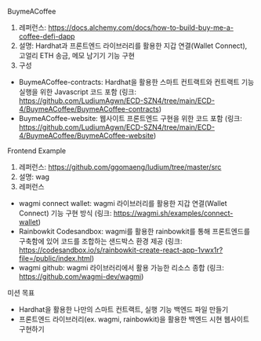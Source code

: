 BuymeACoffee
1. 레퍼런스: https://docs.alchemy.com/docs/how-to-build-buy-me-a-coffee-defi-dapp
2. 설명: Hardhat과 프론트엔드 라이브러리를 활용한 지갑 연결(Wallet Connect), 고얼리 ETH 송금, 메모 남기기 기능 구현 
3. 구성
- BuymeACoffee-contracts: Hardhat을 활용한 스마트 컨트랙트와 컨트랙트 기능 실행을 위한 Javascript 코드 포함
(링크: https://github.com/LudiumAgwn/ECD-SZN4/tree/main/ECD-4/BuymeACoffee/BuymeACoffee-contracts)
- BuymeACoffee-website: 웹사이트 프론트엔드 구현을 위한 코드 포함
(링크: https://github.com/LudiumAgwn/ECD-SZN4/tree/main/ECD-4/BuymeACoffee/BuymeACoffee-website)


Frontend Example
1. 레퍼런스: https://github.com/ggomaeng/ludium/tree/master/src
2. 설명: wag
3. 레퍼런스
- wagmi connect wallet: wagmi 라이브러리를 활용한 지갑 연결(Wallet Connect) 기능 구현 방식
(링크: https://wagmi.sh/examples/connect-wallet)
- Rainbowkit Codesandbox: wagmi를 활용한 rainbowkit를 통해 프론트엔드를 구축함에 있어 코드를 조합하는 샌드박스 환경 제공
(링크: https://codesandbox.io/s/rainbowkit-create-react-app-1vwx1r?file=/public/index.html)
- wagmi github: wagmi 라이브러리에서 활용 가능한 리소스 종합
(링크: https://github.com/wagmi-dev/wagmi)


미션 목표
- Hardhat을 활용한 나만의 스마트 컨트랙트, 실행 기능 백엔드 파일 만들기
- 프론트엔드 라이브러리(ex. wagmi, rainbowkit)을 활용한 백엔드 시현 웹사이트 구현하기
